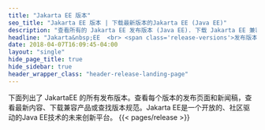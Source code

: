 ```yaml
---
title: "Jakarta EE 版本"
seo_title: "Jakarta EE 版本 | 下载最新版本的Jakarta EE (Java EE)"
description: "查看所有的 Jakarta EE 发布版本 (Java EE). 下载 Jakarta EE 兼容产品以及发现新版本的的新内容"
headline: "Jakarta&nbsp;EE  <br> <span class='release-versions'>发布版本<span>"
date: 2018-04-07T16:09:45-04:00
layout: "single"
hide_page_title: true
hide_sidebar: true
header_wrapper_class: "header-release-landing-page"
---
```


下面列出了 JakartaEE 的所有发布版本。查看每个版本的发布页面和新闻稿，查看最新内容、下载兼容产品或查找版本规范。Jakarta EE是一个开放的、社区驱动的Java EE技术的未来创新平台。
{{< pages/release >}}

